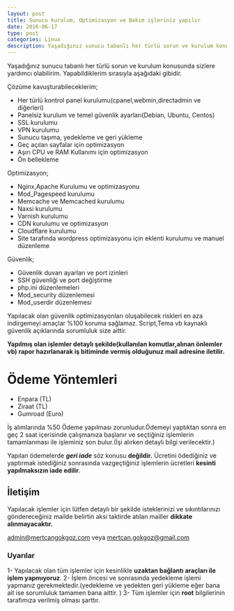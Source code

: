 ```yaml
---
layout: post
title: Sunucu kurulum, Optimizasyon ve Bakım işleriniz yapılır
date: 2016-06-17
type: post
categories: Linux
description: Yaşadığınız sunucu tabanlı her türlü sorun ve kurulum konusunda sizlere yardım edebilirim yapabildiklerim aşağıdaki gibidir.
---
```


Yaşadığınız sunucu tabanlı her türlü sorun ve kurulum konusunda sizlere yardımcı olabilirim. Yapabildiklerim sırasıyla aşağıdaki gibidir.

Çözüme kavuşturabileceklerim;

- Her türlü kontrol panel kurulumu(cpanel,webmin,directadmin ve diğerleri)
- Panelsiz kurulum ve temel güvenlik ayarları(Debian, Ubuntu, Centos)
- SSL kurulumu
- VPN kurulumu
- Sunucu taşıma, yedekleme ve geri yükleme
- Geç açılan sayfalar için optimizasyon
- Aşırı CPU ve RAM Kullanımı için optimizasyon
- Ön bellekleme

Optimizasyon;

- Nginx,Apache Kurulumu ve optimizasyonu
- Mod_Pagespeed kurulumu
- Memcache ve Memcached kurulumu
- Naxsi kurulumu
- Varnish kurulumu
- CDN kurulumu ve optimizasyon
- Cloudflare kurulumu
- Site tarafında wordpress optimizasyonu için eklenti kurulumu ve manuel düzenleme

Güvenlik;

- Güvenlik duvarı ayarları ve port izinleri
- SSH güvenliği ve port değiştirme
- php.ini düzenlemeleri
- Mod_security düzenlemesi
- Mod_userdir düzenlemesi

Yapılacak olan güvenlik optimizasyonları oluşabilecek riskleri en aza indirgemeyi amaçlar %100 koruma sağlamaz. Script,Tema vb kaynaklı güvenlik açıklarında sorumluluk size aittir.

**Yapılmış olan işlemler detaylı şekilde(kullanılan komutlar,alınan önlemler vb) rapor hazırlanarak iş bitiminde vermiş olduğunuz mail adresine iletilir.**

# Ödeme Yöntemleri

- Enpara (TL)
- Ziraat (TL)
- Gumroad (Euro)

İş alımlarında %50 Ödeme yapılması zorunludur.Ödemeyi yaptıktan sonra en geç 2 saat içerisinde çalışmanıza başlanır ve seçtiğiniz işlemlerin tamamlanması ile işleminiz son bulur.(İşi alırken detaylı bilgi verilecektir.)

Yapılan ödemelerde _**geri iade**_ söz konusu **değildir.** Ücretini ödediğiniz ve yaptırmak istediğiniz sonrasında vazgeçtiğiniz işlemlerin ücretleri **kesinti yapılmaksızın iade edilir**.

## İletişim

Yapılacak işlemler için lütfen detaylı bir şekilde isteklerinizi ve sıkıntılarınızı göndereceğiniz mailde belirtin aksi taktirde atılan mailler **dikkate alınmayacaktır.**

admin@mertcangokgoz.com veya mertcan.gokgoz@gmail.com

### Uyarılar

1- Yapılacak olan tüm işlemler için kesinlikle **uzaktan bağlantı araçları ile işlem yapmıyoruz**.
2- İşlem öncesi ve sonrasında yedekleme işlemi yapmanız gerekmektedir.(yedekleme ve yedekten geri yükleme eğer bana ait ise sorumluluk tamamen bana aittir. )
3- Tüm işlemler için **root** bilgilerinin tarafımıza verilmiş olması şarttır.
